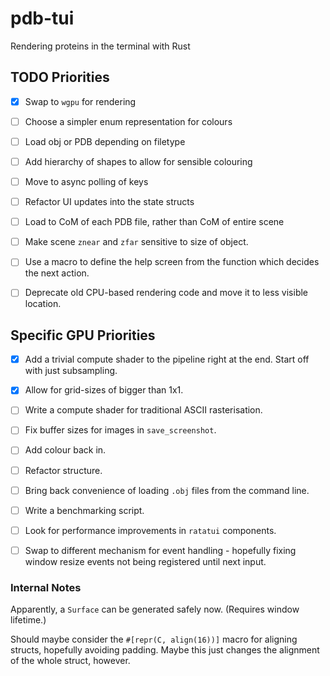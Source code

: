 # pdb-tui

Rendering proteins in the terminal with Rust

## TODO Priorities

- [x] Swap to `wgpu` for rendering

- [ ] Choose a simpler enum representation for colours
- [ ] Load obj or PDB depending on filetype
- [ ] Add hierarchy of shapes to allow for sensible colouring
- [ ] Move to async polling of keys
- [ ] Refactor UI updates into the state structs
- [ ] Load to CoM of each PDB file, rather than CoM of entire scene
- [ ] Make scene `znear` and `zfar` sensitive to size of object.
- [ ] Use a macro to define the help screen from the function which decides the next action.
- [ ] Deprecate old CPU-based rendering code and move it to less visible location.



## Specific GPU Priorities

- [x] Add a trivial compute shader to the pipeline right at the end. Start off with just subsampling.
- [x] Allow for grid-sizes of bigger than 1x1.
- [ ] Write a compute shader for traditional ASCII rasterisation.

- [ ] Fix buffer sizes for images in `save_screenshot`.
- [ ] Add colour back in.
- [ ] Refactor structure.
- [ ] Bring back convenience of loading `.obj` files from the command line.

- [ ] Write a benchmarking script.
- [ ] Look for performance improvements in `ratatui` components.
- [ ] Swap to different mechanism for event handling - hopefully fixing window resize events not being registered until next input.

### Internal Notes

Apparently, a `Surface` can be generated safely now. (Requires window lifetime.)

Should maybe consider the `#[repr(C, align(16))]` macro for aligning structs, hopefully avoiding padding.
Maybe this just changes the alignment of the whole struct, however.
